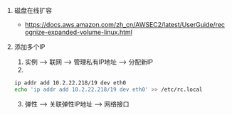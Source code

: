 1. 磁盘在线扩容
    - https://docs.aws.amazon.com/zh_cn/AWSEC2/latest/UserGuide/recognize-expanded-volume-linux.html

2. 添加多个IP
    1. 实例 --> 联网 --> 管理私有IP地址 --> 分配新IP
    2. 
    ```bash
    ip addr add 10.2.22.218/19 dev eth0
    echo 'ip addr add 10.2.22.218/19 dev eth0' >> /etc/rc.local
    ```
    3. 弹性 --> 关联弹性IP地址 --> 网络接口